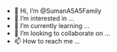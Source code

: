 - 👋 Hi, I’m @SumanA5A5Family
- 👀 I’m interested in ...
- 🌱 I’m currently learning ...
- 💞️ I’m looking to collaborate on ...
- 📫 How to reach me ...

<!---
SumanA5A5Family/SumanA5A5Family is a ✨ special ✨ repository because its `README.md` (this file) appears on your GitHub profile.
You can click the Preview link to take a look at your changes.
--->
